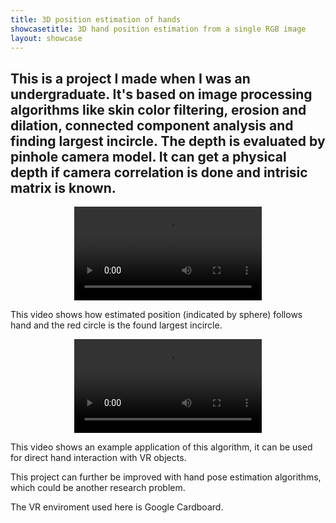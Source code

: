 ```yaml
---
title: 3D position estimation of hands
showcasetitle: 3D hand position estimation from a single RGB image
layout: showcase
---
```

## This is a project I made when I was an undergraduate. It's based on image processing algorithms like skin color filtering, erosion and dilation, connected component analysis and finding largest incircle. The depth is evaluated by pinhole camera model. It can get a physical depth if camera correlation is done and intrisic matrix is known.


<center><video src="/assets/videos/hand3dpose.mp4" controls></video></center>


This video shows how estimated position (indicated by sphere) follows hand and the red circle is the found largest incircle.


<center><video src="/assets/videos/hand3dpose_int.mp4" controls></video></center>


This video shows an example application of this algorithm, it can be used for direct hand interaction with VR objects.

This project can further be improved with hand pose estimation algorithms, which could be another research problem.

The VR enviroment used here is Google Cardboard.